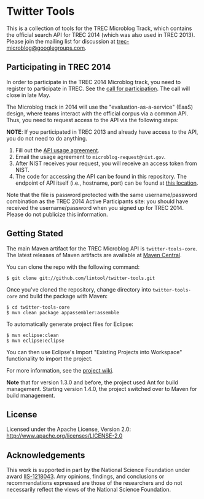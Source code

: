 Twitter Tools
=============

This is a collection of tools for the TREC Microblog Track, which contains the official search API for TREC 2014 (which was also used in TREC 2013). Please join the mailing list for discussion at [trec-microblog@googlegroups.com](http://groups.google.com/group/trec-microblog).

Participating in TREC 2014
--------------------------

In order to participate in the TREC 2014 Microblog track, you need to register to participate in TREC. See the [call for participation](http://trec.nist.gov/pubs/call2014.html). The call will close in late May.

The Microblog track in 2014 will use the "evaluation-as-a-service" (EaaS) design, where teams interact with the official corpus via a common API. Thus, you need to request access to the API via the following steps:

**NOTE**: If you participated in TREC 2013 and already have access to the API, you do not need to do anything.

1. Fill out the [API usage agreement](http://lintool.github.io/twitter-tools/API-agreement.pdf).
2. Email the usage agreement to `microblog-request@nist.gov`.
3. After NIST receives your request, you will receive an access token from NIST.
4. The code for accessing the API can be found in this repository. The endpoint of API itself (i.e., hostname, port) can be found at [this location](http://www.umiacs.umd.edu/~jimmylin/trec2014microblog/servers.txt).

Note that the file is password protected with the same username/password combination as the TREC 2014 Active Participants site: you should have received the username/password when you signed up for TREC 2014. Please do not publicize this information. 

Getting Stated
--------------

The main Maven artifact for the TREC Microblog API is `twitter-tools-core`. The latest releases of Maven artifacts are available at [Maven Central](http://search.maven.org/#search%7Cga%7C1%7Ccc.twittertools).

You can clone the repo with the following command:

```
$ git clone git://github.com/lintool/twitter-tools.git
``` 

Once you've cloned the repository, change directory into `twitter-tools-core` and build the package with Maven:

```
$ cd twitter-tools-core
$ mvn clean package appassembler:assemble
```

To automatically generate project files for Eclipse:

```
$ mvn eclipse:clean
$ mvn eclipse:eclipse
```

You can then use Eclipse's Import "Existing Projects into Workspace" functionality to import the project.

For more information, see the [project wiki](https://github.com/lintool/twitter-tools/wiki).

**Note** that for version 1.3.0 and before, the project used Ant for build management. Starting version 1.4.0, the project switched over to Maven for build management.

License
-------

Licensed under the Apache License, Version 2.0: http://www.apache.org/licenses/LICENSE-2.0


Acknowledgements
----------------

This work is supported in part by the National Science Foundation under award [IIS-1218043](http://www.nsf.gov/awardsearch/showAward?AWD_ID=1218043). Any opinions, findings, and conclusions or recommendations expressed are those of the researchers and do not necessarily reflect the views of the National Science Foundation.
